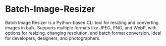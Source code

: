 # Batch-Image-Resizer
Batch Image Resizer is a Python-based CLI tool for resizing and converting images in bulk. Supports multiple formats like JPEG, PNG, and WebP, with options for resizing, changing resolution, and batch format conversion. Ideal for developers, designers, and photographers.

